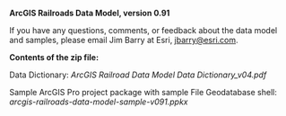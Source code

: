 **ArcGIS Railroads Data Model, version 0.91**

If you have any questions, comments, or feedback about the data model and samples, please email Jim Barry at Esri, jbarry@esri.com.

**Contents of the zip file:**

Data Dictionary:
*ArcGIS Railroad Data Model Data Dictionary_v04.pdf*

Sample ArcGIS Pro project package with sample File Geodatabase shell:
*arcgis-railroads-data-model-sample-v091.ppkx*



